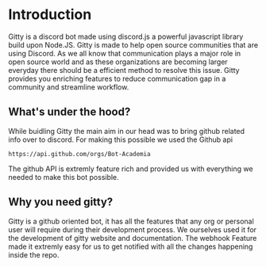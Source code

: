 # Introduction

Gitty is a discord bot made using discord.js a powerful javascript library build upon Node.JS. Gitty is made to help open source communities that are using Discord. As we all know that communication plays a major role in open source world and as these organizations are becoming larger everyday there should be a efficient method to resolve this issue. Gitty provides you enriching features to reduce communication gap in a community and streamline workflow.

## What's under the hood?

While buidling Gitty the main aim in our head was to bring github related info over to discord. For making this possible we used the Github api

```
https://api.github.com/orgs/Bot-Academia
```

The github API is extremly feature rich and provided us with everything we needed to make this bot possible.

## Why you need gitty?

Gitty is a github oriented bot, it has all the features that any org or personal user will require during their development process. We ourselves used it for the development of gitty website and documentation. The webhook Feature made it extremly easy for us to get notified with all the changes happening inside the repo.
